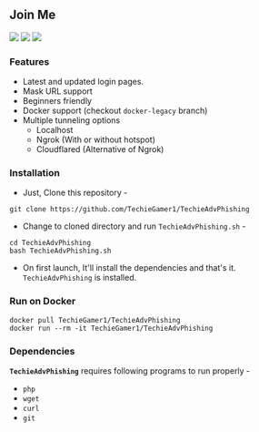 ## Join Me 
<a href="https://youtube.com/@techiegamer007"><img src="https://img.shields.io/badge/YouTube-FF0000?style=for-the-badge&logo=youtube&logoColor=white"></a>
<a href="https://www.instagram.com/dhruv_choudhary_08/"> <img src="https://img.shields.io/badge/Instagram-E4405F?style=for-the-badge&logo=instagram&logoColor=white"></a>
<a href="https://Telegram.me/TechieGamer" > <img src="https://img.shields.io/badge/Telegram-1DA1F2?style=for-the-badge&logo=Telegram&logoColor=white"> </a>

### Features

- Latest and updated login pages.
- Mask URL support 
- Beginners friendly
- Docker support (checkout `docker-legacy` branch)
- Multiple tunneling options
  - Localhost
  - Ngrok (With or without hotspot)
  - Cloudflared (Alternative of Ngrok)


### Installation

- Just, Clone this repository -
```
git clone https://github.com/TechieGamer1/TechieAdvPhishing
```

- Change to cloned directory and run `TechieAdvPhishing.sh` -
```
cd TechieAdvPhishing
bash TechieAdvPhishing.sh
```
<!-- TechieAdvPhishing -->
- On first launch, It'll install the dependencies and that's it. `TechieAdvPhishing` is installed.

### Run on Docker
```
docker pull TechieGamer1/TechieAdvPhishing
docker run --rm -it TechieGamer1/TechieAdvPhishing
```

### Dependencies

**`TechieAdvPhishing`** requires following programs to run properly - 
- `php`
- `wget`
- `curl`
- `git`

